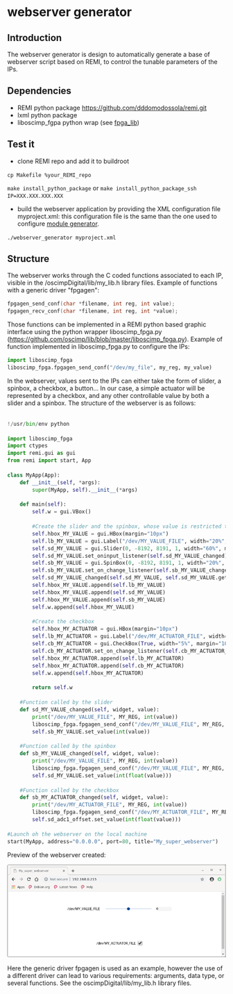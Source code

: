 webserver generator
===================

Introduction
------------
The webserver generator is design to automatically generate a base of webserver script based on REMI, to control the tunable parameters of the IPs.


Dependencies
------------
- REMI python package https://github.com/dddomodossola/remi.git
- lxml python package
- liboscimp_fgpa python wrap (see [fpga_lib](https://github.com/oscimp/lib/))


Test it
-------
* clone REMI repo and add it to buildroot

`cp Makefile %your_REMI_repo`

`make install_python_package` or `make install_python_package_ssh IP=XXX.XXX.XXX.XXX`

* build the webserver application by providing the XML configuration file myproject.xml: this configuration file is the 
same than the one used to configure [module generator](https://github.com/oscimp/app/tree/master/tools/module_generator).

`./webserver_generator myproject.xml`


Structure
---------

The webserver works through the C coded functions associated to each IP, visible in the /oscimpDigital/lib/my\_lib.h library files. 
Example of functions with a generic driver "fpgagen":

```C
fpgagen_send_conf(char *filename, int reg, int value); 
fpgagen_recv_conf(char *filename, int reg, int *value);
```

Those functions can be implemented in a REMI python based graphic interface using the python wrapper liboscimp_fpga.py (https://github.com/oscimp/lib/blob/master/liboscimp_fpga.py). 
Example of function implemented in liboscimp_fpga.py to configure the IPs: 

```python
import liboscimp_fpga
liboscimp_fpga.fpgagen_send_conf("/dev/my_file", my_reg, my_value)
```

In the webserver, values sent to the IPs can either take the form of slider, a spinbox, a checkbox, a button... In our case, a simple actuator will be represented by a checkbox, and any other controllable value by both a slider and a spinbox. The structure of the webserver is as follows:

```python

!/usr/bin/env python

import liboscimp_fpga
import ctypes
import remi.gui as gui
from remi import start, App

class MyApp(App):
	def __init__(self, *args):
		super(MyApp, self).__init__(*args)

	def main(self):
		self.w = gui.VBox()

		#Create the slider and the spinbox, whose value is restricted to -8192 to 8191 (no overflow)
		self.hbox_MY_VALUE = gui.HBox(margin="10px")
		self.lb_MY_VALUE = gui.Label("/dev/MY_VALUE_FILE", width="20%", margin="50px")
		self.sd_MY_VALUE = gui.Slider(0, -8192, 8191, 1, width="60%", margin="10px")
		self.sd_MY_VALUE.set_oninput_listener(self.sd_MY_VALUE_changed)
		self.sb_MY_VALUE = gui.SpinBox(0, -8192, 8191, 1, width="20%", margin="10px")
		self.sb_MY_VALUE.set_on_change_listener(self.sb_MY_VALUE_changed)
		self.sd_MY_VALUE_changed(self.sd_MY_VALUE, self.sd_MY_VALUE.get_value())
		self.hbox_MY_VALUE.append(self.lb_MY_VALUE)
		self.hbox_MY_VALUE.append(self.sd_MY_VALUE)
		self.hbox_MY_VALUE.append(self.sb_MY_VALUE)
		self.w.append(self.hbox_MY_VALUE)

		#Create the checkbox
		self.hbox_MY_ACTUATOR = gui.HBox(margin="10px")
		self.lb_MY_ACTUATOR = gui.Label("/dev/MY_ACTUATOR_FILE", width="20%", margin="50px")
		self.cb_MY_ACTUATOR = gui.CheckBox(True, width="5%", margin="10px")
		self.cb_MY_ACTUATOR.set_on_change_listener(self.cb_MY_ACTUATOR_changed)
		self.hbox_MY_ACTUATOR.append(self.lb_MY_ACTUATOR)
		self.hbox_MY_ACTUATOR.append(self.cb_MY_ACTUATOR)
		self.w.append(self.hbox_MY_ACTUATOR)

		return self.w

	#Function called by the slider
	def sd_MY_VALUE_changed(self, widget, value):
		print("/dev/MY_VALUE_FILE", MY_REG, int(value))
		liboscimp_fpga.fpgagen_send_conf("/dev/MY_VALUE_FILE", MY_REG, int(value))
		self.sb_MY_VALUE.set_value(int(value))

	#Function called by the spinbox
	def sb_MY_VALUE_changed(self, widget, value):
		print("/dev/MY_VALUE_FILE", MY_REG, int(value))
		liboscimp_fpga.fpgagen_send_conf("/dev/MY_VALUE_FILE", MY_REG, int(value))
		self.sd_MY_VALUE.set_value(int(float(value)))

	#Function called by the checkbox
	def sb_MY_ACTUATOR_changed(self, widget, value):
		print("/dev/MY_ACTUATOR_FILE", MY_REG, int(value))
		liboscimp_fpga.fpgagen_send_conf("/dev/MY_ACTUATOR_FILE", MY_REG2, int(value))
		self.sd_adc1_offset.set_value(int(float(value)))

#Launch oh the webserver on the local machine
start(MyApp, address="0.0.0.0", port=80, title="My_super_webserver")

```

Preview of the webserver created: 

![webserver_preview](Super_webserver.png)

Here the generic driver fpgagen is used as an example, however the use of a different driver can lead to various requirements: arguments, data type, or several functions. See the oscimpDigital/lib/my\_lib.h library files.
